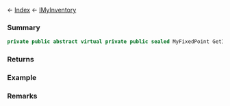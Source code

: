 ← [Index](Api-Index) ← [IMyInventory](VRage.Game.ModAPI.Ingame.IMyInventory)

### Summary

```csharp
private public abstract virtual private public sealed MyFixedPoint GetItemAmount
```

### Returns

### Example

### Remarks

